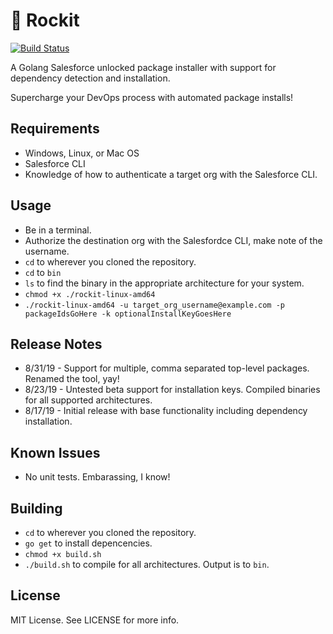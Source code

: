 # 🚀 Rockit

[![Build Status](https://travis-ci.org/cceremuga/Rockit.svg?branch=master)](https://travis-ci.org/cceremuga/Rockit)

A Golang Salesforce unlocked package installer with support for dependency detection and installation.

Supercharge your DevOps process with automated package installs!

## Requirements

* Windows, Linux, or Mac OS
* Salesforce CLI
* Knowledge of how to authenticate a target org with the Salesforce CLI.

## Usage

* Be in a terminal.
* Authorize the destination org with the Salesfordce CLI, make note of the username.
* `cd` to wherever you cloned the repository.
* `cd` to `bin`
* `ls` to find the binary in the appropriate architecture for your system.
* `chmod +x ./rockit-linux-amd64`
* `./rockit-linux-amd64 -u target_org_username@example.com -p packageIdsGoHere -k optionalInstallKeyGoesHere`

## Release Notes

* 8/31/19 - Support for multiple, comma separated top-level packages. Renamed the tool, yay!
* 8/23/19 - Untested beta support for installation keys. Compiled binaries for all supported architectures.
* 8/17/19 - Initial release with base functionality including dependency installation.

## Known Issues

* No unit tests. Embarassing, I know!

## Building

* `cd` to wherever you cloned the repository.
* `go get` to install depencencies.
* `chmod +x build.sh`
* `./build.sh` to compile for all architectures. Output is to `bin`.

## License

MIT License. See LICENSE for more info.